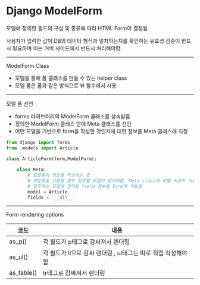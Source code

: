 # Django ModelForm

모델에 정의한 필드의 구성 및 종류에 따라 HTML Form이 결정됨

사용자가 입력한 값이 DB의 데이터 형식과 일치하는지를 확인하는 유효성 검증이 반드시 필요하며 이는 거버 사이드에서 반드시 처리해야함.



---

ModelForm Class

- 모델을 통해 폼 클래스를 만들 수 있는 helper class 
- 모델 폼은 폼과 같은 방식으로 뷰 함수에서 사용



----

모델 폼 선언

- forms 라이브러리의 ModelForm 클래스를 상속받음
- 정의한 ModelForm 클래스 안에 Meta 클래스를 선언
- 어떤 모델을 기반으로 form을 작성할 것인지에 대한 정보를 Meta 클래스에 지정

```python
from django import forms
from .models import Article

class ArticleForm(form,ModelForm):
    
    class Meta:
        # 모달폼의 정보를 작성하는 곳 
        # 모달폼을 사용할 경우 참조할 모델이 있어야함, Meta class의 모델 속성이 이를 구성함
        # 참조하는 모델에 정의된 field 정보를 Form에 적용함
        model = Article
        fields = '__all__'

```

-----

Form rendering options 

| 코드       | 내용                                                         |
| ---------- | ------------------------------------------------------------ |
| as_p()     | 각 필드가 p태그로 감싸져서 렌더링                            |
| as_ul()    | 각 필드가 li으로 감싸 렌더링 , ul태그는 따로 직접 작성해야함 |
| as_table() | tr태그로 감싸져서 렌더링                                     |

